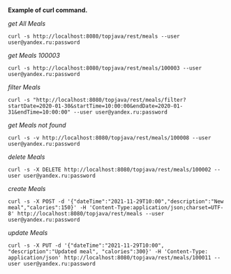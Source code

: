 **Example of curl command.**

_get All Meals_

`curl -s http://localhost:8080/topjava/rest/meals --user user@yandex.ru:password
`

_get Meals 100003_

`curl -s http://localhost:8080/topjava/rest/meals/100003 --user user@yandex.ru:password
`

_filter Meals_

`curl -s "http://localhost:8080/topjava/rest/meals/filter?startDate=2020-01-30&startTime=10:00:00&endDate=2020-01-31&endTime=10:00:00" --user user@yandex.ru:password
`

_get Meals not found_

`curl -s -v http://localhost:8080/topjava/rest/meals/100008 --user user@yandex.ru:password
`

_delete Meals_

`curl -s -X DELETE http://localhost:8080/topjava/rest/meals/100002 --user user@yandex.ru:password
`

_create Meals_

`curl -s -X POST -d '{"dateTime":"2021-11-29T10:00","description":"New meal","calories":150}' -H 'Content-Type:application/json;charset=UTF-8' http://localhost:8080/topjava/rest/meals --user user@yandex.ru:password
`

_update Meals_

`curl -s -X PUT -d '{"dateTime":"2021-11-29T10:00", "description":"Updated meal", "calories":300}' -H 'Content-Type: application/json' http://localhost:8080/topjava/rest/meals/100011 --user user@yandex.ru:password`